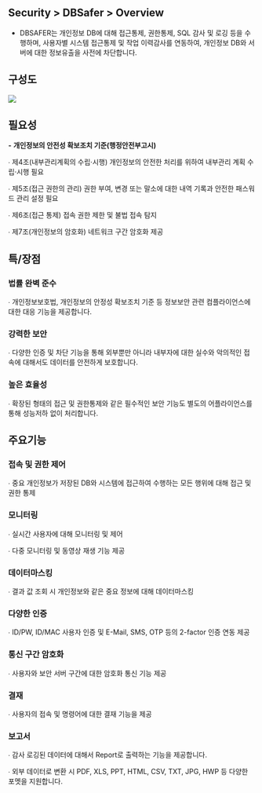 ## Security > DBSafer > Overview

- DBSAFER는 개인정보 DB에 대해 접근통제, 권한통제, SQL 감사 및 로깅 등을 수행하며, 사용자별 시스템 접근통제 및 작업 이력감사를 연동하여, 개인정보 DB와 서버에 대한 정보유출을 사전에 차단합니다.


## 구성도

![](http://static.toastoven.net/prod_dbsafer/dbsafer_infra.png)

## 필요성

**-** **개인정보의 안전성 확보조치 기준(행정안전부고시)**

∙ 제4조(내부관리계획의 수립·시행) 개인정보의 안전한 처리를 위하여 내부관리 계획 수립·시행 필요

∙ 제5조(접근 권한의 관리) 권한 부여, 변경 또는 말소에 대한 내역 기록과 안전한 패스워드 관리 설정 필요

∙ 제6조(접근 통제) 접속 권한 제한 및 불법 접속 탐지

∙ 제7조(개인정보의 암호화) 네트워크 구간 암호화 제공



## 특/장점

### 법률 완벽 준수

∙ 개인정보보호법, 개인정보의 안정성 확보조치 기준 등 정보보안 관련 컴플라이언스에 대한 대응 기능을 제공합니다.

### 강력한 보안

∙ 다양한 인증 및 차단 기능을 통해 외부뿐만 아니라 내부자에 대한 실수와 악의적인 접속에 대해서도 데이터를 안전하게 보호합니다.

### 높은 효율성

∙ 확장된 형태의 접근 및 권한통제와 같은 필수적인 보안 기능도 별도의 어플라이언스를 통해 성능저하 없이 처리합니다.

## 주요기능

### 접속 및 권한 제어

∙ 중요 개인정보가 저장된 DB와 시스템에 접근하여 수행하는 모든 행위에 대해 접근 및 권한 통제

### 모니터링

∙ 실시간 사용자에 대해 모니터링 및 제어

∙ 다중 모니터링 및 동영상 재생 기능 제공

### 데이터마스킹

∙ 결과 값 조회 시 개인정보와 같은 중요 정보에 대해 데이터마스킹

### 다양한 인증

∙ ID/PW, ID/MAC 사용자 인증 및 E-Mail, SMS, OTP 등의 2-factor 인증 연동 제공

### 통신 구간 암호화

∙ 사용자와 보안 서버 구간에 대한 암호화 통신 기능 제공

### 결재

∙ 사용자의 접속 및 명령어에 대한 결재 기능을 제공

### 보고서

∙ 감사 로깅된 데이터에 대해서 Report로 출력하는 기능을 제공합니다.

∙ 외부 데이터로 변환 시 PDF, XLS, PPT, HTML, CSV, TXT, JPG, HWP 등 다양한 포멧을 지원합니다.
